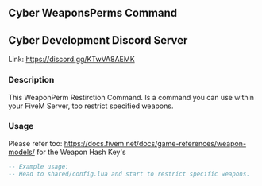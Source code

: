 ## Cyber WeaponsPerms Command

## Cyber Development Discord Server

Link: https://discord.gg/KTwVA8AEMK

### Description

This WeaponPerm Restirction Command. Is a command you can use within your FiveM Server, too restrict specified weapons.

### Usage

Please refer too: https://docs.fivem.net/docs/game-references/weapon-models/ for the Weapon Hash Key's

```lua
-- Example usage:
-- Head to shared/config.lua and start to restrict specific weapons.